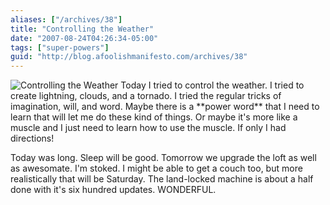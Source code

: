 ```yaml
---
aliases: ["/archives/38"]
title: "Controlling the Weather"
date: "2007-08-24T04:26:34-05:00"
tags: ["super-powers"]
guid: "http://blog.afoolishmanifesto.com/archives/38"
---
```

![Controlling the Weather](/wp-content/uploads/2007/08/controllingweather2.png) Today I tried to control the weather. I tried to create lightning, clouds, and a tornado. I tried the regular tricks of imagination, will, and word. Maybe there is a \*\*power word\*\* that I need to learn that will let me do these kind of things. Or maybe it's more like a muscle and I just need to learn how to use the muscle. If only I had directions!

Today was long. Sleep will be good. Tomorrow we upgrade the loft as well as awesomate. I'm stoked. I might be able to get a couch too, but more realistically that will be Saturday. The land-locked machine is about a half done with it's six hundred updates. WONDERFUL.
